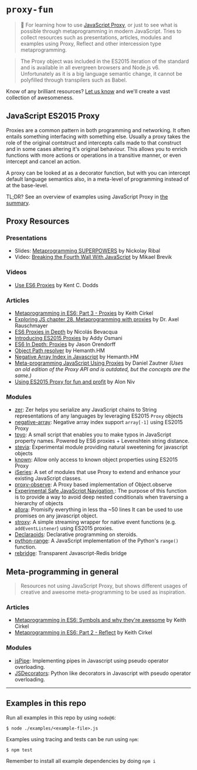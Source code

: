 # `proxy-fun`

> :goat: For learning how to use [JavaScript Proxy](https://developer.mozilla.org/en-US/docs/Web/JavaScript/Reference/Global_Objects/Proxy), or just to see what is possible through metaprogramming in modern JavaScript. Tries to collect resources such as presentations, articles, modules and examples using Proxy, Reflect and other intercession type metaprogramming.

> The Proxy object was included in the ES2015 iteration of the standard and is available in all evergreen browsers and Node.js v6. Unfortunately as it is a big language semantic change, it cannot be polyfilled through transpilers such as Babel.

Know of any brilliant resources? [Let us know](https://github.com/mikaelbr/proxy-fun/issues/new) and we'll create a vast collection of awesomeness.

## JavaScript ES2015 Proxy

Proxies are a common pattern in both programming and networking. It often entails something interfacing with something else. Usually a proxy takes the role of the original contstruct and intercepts calls made to that construct and in some cases altering it's original behaviour. This allows you to enrich functions with more actions or operations in a transitive manner, or even intercept and cancel an action.

A proxy can be looked at as a decorator function, but with you can intercept default language semantics also, in a meta-level of programming instead of at the base-level.

TL;DR? See an overview of examples using JavaScript Proxy in [the summary](./examples-summary.md).

## Proxy Resources

### Presentations

- Slides: [Metaprogramming SUPERPOWERS](http://slides.com/elektronik/metaprogramming-via-es2015-proxies#/) by Nickolay Ribal
- Video: [Breaking the Fourth Wall With JavaScript](http://opbeat.com/community/posts/breaking-the-fourth-wall-with-javascript-by-mikael-brevik/) by Mikael Brevik

### Videos

- [Use ES6 Proxies](https://egghead.io/lessons/javascript-use-es6-proxies) by Kent C. Dodds

### Articles
- [Metaprogramming in ES6: Part 3 - Proxies](https://www.keithcirkel.co.uk/metaprogramming-in-es6-part-3-proxies/) by Keith Cirkel
- [Exploring JS chapter 28. Metaprogramming with proxies](http://exploringjs.com/es6/ch_proxies.html) by Dr. Axel Rauschmayer
- [ES6 Proxies in Depth](https://ponyfoo.com/articles/es6-proxies-in-depth) by Nicolás Bevacqua
- [Introducing ES2015 Proxies](https://developers.google.com/web/updates/2016/02/es2015-proxies?hl=en) by Addy Osmani
- [ES6 In Depth: Proxies](https://hacks.mozilla.org/2015/07/es6-in-depth-proxies-and-reflect/) by Jason Orendorff
- [Object Path resolver](https://h3manth.com/new/blog/2016/path-resolver-with-javascript-proxies/) by Hemanth.HM
- [Negative Array Index in Javascript](https://h3manth.com/new/blog/2013/negative-array-index-in-javascript/) by Hemanth.HM
- [Meta-programming JavaScript Using Proxies](http://dzautner.com/meta-programming-javascript-using-proxies/) by Daniel Zautner _(Uses an old edition of the Proxy API and is outdated, but the concepts are the same.)_
- [Using ES2015 Proxy for fun and profit](https://snyk.io/blog/using-es2015-proxy-for-fun-and-profit/) by Alon Niv

### Modules

- [zer](https://github.com/jbmusso/zer): Zer helps you serialize any JavaScript chains to String representations of any languages by leveraging ES2015 `Proxy` objects
- [negative-array](https://github.com/sindresorhus/negative-array): Negative array index support `array[-1]` using ES2015 Proxy
- [tpyo](https://github.com/mathiasbynens/tpyo): A small script that enables you to make typos in JavaScript property names. Powered by ES6 proxies + Levenshtein string distance.
- [stevia](https://github.com/traviskaufman/stevia): Experimental module providing natural sweetening for javascript objects
- [known](https://github.com/sindresorhus/known): Allow only access to known object properties using ES2015 Proxy
- [iSeries](https://github.com/anywhichway/iSeries): A set of modules that use Proxy to extend and enhance your existing JavaScript classes.
- [proxy-observe](https://github.com/anywhichway/proxy-observe): A Proxy based implementation of Object.observe
- [Experimental Safe JavaScript Navigation
](https://gist.github.com/dakaraphi/6a87168db66fd8f032d2): The purpose of this function is to provide a way to avoid deep nested conditionals when traversing a hierarchy of objects
- [allora](https://github.com/GianlucaGuarini/allora): Promisify everything in less tha ~50 lines It can be used to use promises on any javascript object.
- [stroxy](https://github.com/nilssolanki/stroxy): A simple streaming wrapper for native event functions (e.g. `addEventListener`) using ES2015 proxies.
- [Declaraoids](https://github.com/Matsemann/Declaraoids): Declarative programming on steroids. 
- [python-range](https://github.com/Gothdo/range): A JavaScript implementation of the Python's `range()` function.
- [rebridge](https://github.com/CapacitorSet/rebridge): Transparent Javascript-Redis bridge

## Meta-programming in general

> Resources not using JavaScript Proxy, but shows different usages of creative and awesome meta-programming to be used as inspiration.

### Articles

- [Metaprogramming in ES6: Symbols and why they're awesome](https://www.keithcirkel.co.uk/metaprogramming-in-es6-symbols/) by Keith Cirkel
- [Metaprogramming in ES6: Part 2 - Reflect](https://www.keithcirkel.co.uk/metaprogramming-in-es6-part-2-reflect/) by Keith Cirkel


### Modules

- [jsPipe](https://github.com/dzautner/jsPipe): Implementing pipes in Javascript using pseudo operator overloading.
- [JSDecorators](https://github.com/dzautner/JSDecorators): Python like decorators in Javascript with pseudo operator overloading.


---

## Examples in this repo

Run all examples in this repo by using `node@6`:

```shell
$ node ./examples/<example-file>.js
```

Examples using tracing and tests can be run using `npm`:

```shell
$ npm test
```

Remember to install all example dependencies by doing `npm i`
